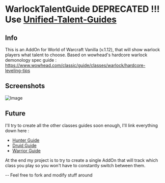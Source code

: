 # WarlockTalentGuide DEPRECATED !!! Use [Unified-Talent-Guides](https://github.com/rmarc29/Unified-Talent-Guides)
## Info
This is an AddOn for World of Warcraft Vanilla (v.1.12), that will show warlock players what talent to choose.
Based on wowhead's hardcore warlock demonology spec guide : https://www.wowhead.com/classic/guide/classes/warlock/hardcore-leveling-tips

## Screenshots
![Image](https://github.com/user-attachments/assets/6488c8ad-6d74-4141-a0e5-180b6a68d05f)

## Future
I'll try to create all the other classes guides soon enough, I'll link everything down here :
- [Hunter Guide](https://github.com/rmarc29/HunterTalentGuide)
- [Druid Guide](https://github.com/rmarc29/DruidTalentGuide)
- [Warrior Guide](https://github.com/rmarc29/WarriorTalentGuide)

At the end my project is to try to create a single AddOn that will track which class you play so you won't have to constantly switch between them.

-- Feel free to fork and modify stuff around
